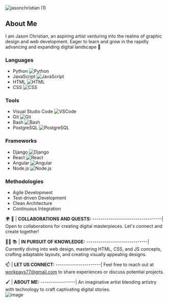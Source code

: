 ![jasonchristian (1)](https://github.com/jchristian-designs/jchristian-designs/assets/149225130/36f95a33-f407-4085-83bd-1360b9b3e508)
## About Me
I am Jason Christian, an aspiring artist venturing into the realms of graphic design and web development. Eager to learn and grow in the rapidly advancing and expanding digital landscape 🌃

### Languages
* Python ![Python](https://img.shields.io/badge/language-Python-blue) 
* JavaScript ![JavaScript](https://img.shields.io/badge/language-JavaScript-yellow) 
* HTML ![HTML](https://img.shields.io/badge/language-HTML-orange) 
* CSS ![CSS](https://img.shields.io/badge/language-CSS-green) 

### Tools
* Visual Studio Code ![VSCode](https://img.shields.io/badge/tool-VSCode-lightgray) 
* Git ![Git](https://img.shields.io/badge/tool-Git-black)
* Bash ![Bash](https://img.shields.io/badge/tool-Bash-silver)
* PostgreSQL ![PostgreSQL](https://img.shields.io/badge/database-PostgreSQL-cyan) 

### Frameworks
* Django ![Django](https://img.shields.io/badge/framework-Django-darkblue)
* React ![React](https://img.shields.io/badge/library-React-purple)
* Angular ![Angular](https://img.shields.io/badge/framework-Angular-red)
* Node.js ![Node.js](https://img.shields.io/badge/runtime-Node.js-green)

### Methodologies
* Agile Development
* Test-driven Development
* Clean Architecture
* Continuous Integration

🌍 🤝 | **COLLABORATIONS AND QUESTS:**
----------------------------------|
Open to collaborations for creating digital masterpieces. Let's connect and create together!

🕵️‍♀️ 📚 | **IN PURSUIT OF KNOWLEDGE:**
------------------------------|
Currently diving into web design, mastering HTML, CSS, and JS concepts, crafting adaptable layouts, and creating visually appealing designs.

📫 | **LET US CONNECT:**
----------------------|
Feel free to reach out at [workpays77@gmail.com](mailto:workpays77@gmail.com) to share experiences or discuss potential projects.

🖌️ | **ABOUT ME:**
-----------------|
An imaginative artist blending artistry with technology to craft captivating digital stories.  
![image](https://github.com/jchristian-designs/jchristian-designs/assets/149225130/b9626c67-12b2-4663-befc-519a81f314fa)
